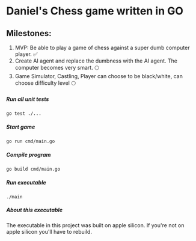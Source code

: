 
# Daniel's Chess game written in GO
## Milestones:
1. MVP: Be able to play a game of chess against a super dumb computer player. ✅
2. Create AI agent and replace the dumbness with the AI agent. The computer becomes very smart.  🌕
3. Game Simulator, Castling, Player can choose to be black/white, can choose difficulty level 🌕

##### Run all unit tests
```go test ./...```

##### Start game
```go run cmd/main.go```

##### Compile program
```
go build cmd/main.go
```

##### Run executable
```
./main
```
##### About this executable
The executable in this project was built on apple silicon. If you're not on apple silicon you'll have to rebuild.
